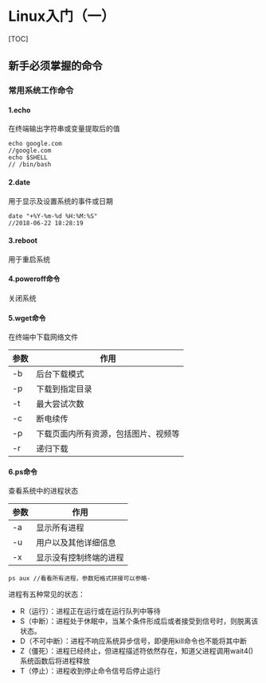 # Linux入门（一）

[TOC]



## 新手必须掌握的命令

### 常用系统工作命令

#### 1.echo

在终端输出字符串或变量提取后的值	

```shell
echo google.com 
//google.com
echo $SHELL 	
// /bin/bash
```



#### 2.date

用于显示及设置系统的事件或日期

```shell
date "+%Y-%m-%d %H:%M:%S"
//2018-06-22 18:28:19
```



#### 3.reboot

用于重启系统



#### 4.poweroff命令

关闭系统



#### 5.wget命令

在终端中下载网络文件

| 参数 | 作用                                 |
| ---- | ------------------------------------ |
| -b   | 后台下载模式                         |
| -p   | 下载到指定目录                       |
| -t   | 最大尝试次数                         |
| -c   | 断电续传                             |
| -p   | 下载页面内所有资源，包括图片、视频等 |
| -r   | 递归下载                             |



#### 6.ps命令

查看系统中的进程状态

| 参数 | 作用                   |
| ---- | ---------------------- |
| -a   | 显示所有进程           |
| -u   | 用户以及其他详细信息   |
| -x   | 显示没有控制终端的进程 |

```shell
ps aux //看看所有进程，参数短格式拼接可以参略-
```

进程有五种常见的状态：

- R（运行）：进程正在运行或在运行队列中等待
- S（中断）：进程处于休眠中，当某个条件形成后或者接受到信号时，则脱离该状态。
- D（不可中断）：进程不响应系统异步信号，即便用kill命令也不能将其中断
- Z（僵死）：进程已经终止，但进程描述符依然存在，知道父进程调用wait4()系统函数后将进程释放
- T（停止）：进程收到停止命令信号后停止运行

